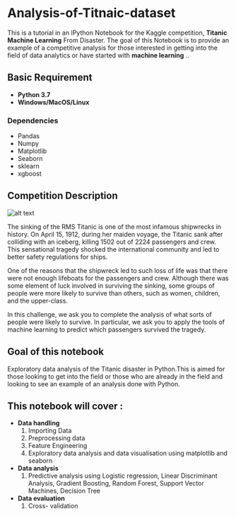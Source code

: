 # Analysis-of-Titnaic-dataset

This is a tutorial in an IPython Notebook for the Kaggle competition, **Titanic Machine Learning** From Disaster. The goal of this Notebook is to provide an example of a competitive analysis for those interested in getting into the field of data analytics or have started with **machine learning** ..

## Basic Requirement

- **Python 3.7** 
- **Windows/MacOS/Linux**

### Dependencies

- Pandas
- Numpy
- Matplotlib
- Seaborn
- sklearn
- xgboost

## Competition Description

![alt text](https://cdn-images-1.medium.com/max/1200/0*dRq4QOaP5IopyrZb)

The sinking of the RMS Titanic is one of the most infamous shipwrecks in history. On April 15, 1912, during her maiden voyage, the Titanic sank after colliding with an iceberg, killing 1502 out of 2224 passengers and crew. This sensational tragedy shocked the international community and led to better safety regulations for ships.

One of the reasons that the shipwreck led to such loss of life was that there were not enough lifeboats for the passengers and crew. Although there was some element of luck involved in surviving the sinking, some groups of people were more likely to survive than others, such as women, children, and the upper-class.

In this challenge, we ask you to complete the analysis of what sorts of people were likely to survive. In particular, we ask you to apply the tools of machine learning to predict which passengers survived the tragedy.

## Goal of this notebook

Exploratory data analysis of the Titanic disaster in Python.This is aimed for those looking to get into the field or those who are already in the field and looking to see an example of an analysis done with Python.

## This notebook will cover :

- **Data handling**
  1. Importing Data
  2. Preprocessing data
  3. Feature Engineering
  4. Exploratory data analysis and data visualisation using matplotlib and seaborn
- **Data analysis**
  1. Predictive analysis using Logistic regression, Linear Discriminant Analysis, Gradient Boosting, Random Forest, Support        Vector Machines, Decision Tree
- **Data evaluation**
  1. Cross- validation
